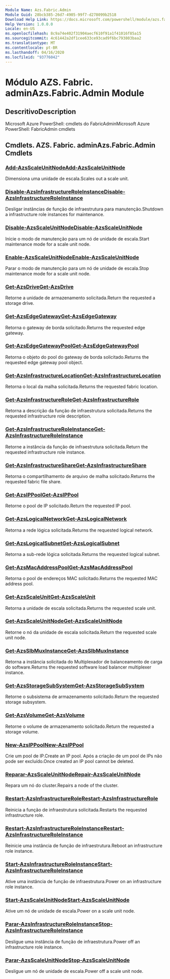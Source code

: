 ```yaml
---
Module Name: Azs.Fabric.Admin
Module Guid: 28bcb385-26d7-4905-99f7-d278099b2518
Download Help Link: https://docs.microsoft.com/powershell/module/azs.fabric.admin
Help Version: 1.0.0.0
Locale: en-US
ms.openlocfilehash: 8c9a74e402f31904aecf610f91a1f41016f85a15
ms.sourcegitcommit: 4c61442a2df1cee633ce93cad9f6bc793803baa2
ms.translationtype: MT
ms.contentlocale: pt-BR
ms.lasthandoff: 04/16/2020
ms.locfileid: "93776042"
---
```

# <span data-ttu-id="e221f-101">Módulo AZS. Fabric. admin</span><span class="sxs-lookup"><span data-stu-id="e221f-101">Azs.Fabric.Admin Module</span></span>
## <span data-ttu-id="e221f-102">Descritivo</span><span class="sxs-lookup"><span data-stu-id="e221f-102">Description</span></span>
<span data-ttu-id="e221f-103">Microsoft Azure PowerShell: cmdlets do FabricAdmin</span><span class="sxs-lookup"><span data-stu-id="e221f-103">Microsoft Azure PowerShell: FabricAdmin cmdlets</span></span>

## <span data-ttu-id="e221f-104">Cmdlets. AZS. Fabric. admin</span><span class="sxs-lookup"><span data-stu-id="e221f-104">Azs.Fabric.Admin Cmdlets</span></span>
### [<span data-ttu-id="e221f-105">Add-AzsScaleUnitNode</span><span class="sxs-lookup"><span data-stu-id="e221f-105">Add-AzsScaleUnitNode</span></span>](Add-AzsScaleUnitNode.md)
<span data-ttu-id="e221f-106">Dimensiona uma unidade de escala.</span><span class="sxs-lookup"><span data-stu-id="e221f-106">Scales out a scale unit.</span></span>

### [<span data-ttu-id="e221f-107">Disable-AzsInfrastructureRoleInstance</span><span class="sxs-lookup"><span data-stu-id="e221f-107">Disable-AzsInfrastructureRoleInstance</span></span>](Disable-AzsInfrastructureRoleInstance.md)
<span data-ttu-id="e221f-108">Desligar instâncias de função de infraestrutura para manutenção.</span><span class="sxs-lookup"><span data-stu-id="e221f-108">Shutdown a infrastructure role instances for maintenance.</span></span>

### [<span data-ttu-id="e221f-109">Disable-AzsScaleUnitNode</span><span class="sxs-lookup"><span data-stu-id="e221f-109">Disable-AzsScaleUnitNode</span></span>](Disable-AzsScaleUnitNode.md)
<span data-ttu-id="e221f-110">Inicie o modo de manutenção para um nó de unidade de escala.</span><span class="sxs-lookup"><span data-stu-id="e221f-110">Start maintenance mode for a scale unit node.</span></span>

### [<span data-ttu-id="e221f-111">Enable-AzsScaleUnitNode</span><span class="sxs-lookup"><span data-stu-id="e221f-111">Enable-AzsScaleUnitNode</span></span>](Enable-AzsScaleUnitNode.md)
<span data-ttu-id="e221f-112">Parar o modo de manutenção para um nó de unidade de escala.</span><span class="sxs-lookup"><span data-stu-id="e221f-112">Stop maintenance mode for a scale unit node.</span></span>

### [<span data-ttu-id="e221f-113">Get-AzsDrive</span><span class="sxs-lookup"><span data-stu-id="e221f-113">Get-AzsDrive</span></span>](Get-AzsDrive.md)
<span data-ttu-id="e221f-114">Retorne a unidade de armazenamento solicitada.</span><span class="sxs-lookup"><span data-stu-id="e221f-114">Return the requested a storage drive.</span></span>

### [<span data-ttu-id="e221f-115">Get-AzsEdgeGateway</span><span class="sxs-lookup"><span data-stu-id="e221f-115">Get-AzsEdgeGateway</span></span>](Get-AzsEdgeGateway.md)
<span data-ttu-id="e221f-116">Retorna o gateway de borda solicitado.</span><span class="sxs-lookup"><span data-stu-id="e221f-116">Returns the requested edge gateway.</span></span>

### [<span data-ttu-id="e221f-117">Get-AzsEdgeGatewayPool</span><span class="sxs-lookup"><span data-stu-id="e221f-117">Get-AzsEdgeGatewayPool</span></span>](Get-AzsEdgeGatewayPool.md)
<span data-ttu-id="e221f-118">Retorna o objeto do pool do gateway de borda solicitado.</span><span class="sxs-lookup"><span data-stu-id="e221f-118">Returns the requested edge gateway pool object.</span></span>

### [<span data-ttu-id="e221f-119">Get-AzsInfrastructureLocation</span><span class="sxs-lookup"><span data-stu-id="e221f-119">Get-AzsInfrastructureLocation</span></span>](Get-AzsInfrastructureLocation.md)
<span data-ttu-id="e221f-120">Retorna o local da malha solicitada.</span><span class="sxs-lookup"><span data-stu-id="e221f-120">Returns the requested fabric location.</span></span>

### [<span data-ttu-id="e221f-121">Get-AzsInfrastructureRole</span><span class="sxs-lookup"><span data-stu-id="e221f-121">Get-AzsInfrastructureRole</span></span>](Get-AzsInfrastructureRole.md)
<span data-ttu-id="e221f-122">Retorna a descrição da função de infraestrutura solicitada.</span><span class="sxs-lookup"><span data-stu-id="e221f-122">Returns the requested infrastructure role description.</span></span>

### [<span data-ttu-id="e221f-123">Get-AzsInfrastructureRoleInstance</span><span class="sxs-lookup"><span data-stu-id="e221f-123">Get-AzsInfrastructureRoleInstance</span></span>](Get-AzsInfrastructureRoleInstance.md)
<span data-ttu-id="e221f-124">Retorne a instância da função de infraestrutura solicitada.</span><span class="sxs-lookup"><span data-stu-id="e221f-124">Return the requested infrastructure role instance.</span></span>

### [<span data-ttu-id="e221f-125">Get-AzsInfrastructureShare</span><span class="sxs-lookup"><span data-stu-id="e221f-125">Get-AzsInfrastructureShare</span></span>](Get-AzsInfrastructureShare.md)
<span data-ttu-id="e221f-126">Retorna o compartilhamento de arquivo de malha solicitado.</span><span class="sxs-lookup"><span data-stu-id="e221f-126">Returns the requested fabric file share.</span></span>

### [<span data-ttu-id="e221f-127">Get-AzsIPPool</span><span class="sxs-lookup"><span data-stu-id="e221f-127">Get-AzsIPPool</span></span>](Get-AzsIPPool.md)
<span data-ttu-id="e221f-128">Retorne o pool de IP solicitado.</span><span class="sxs-lookup"><span data-stu-id="e221f-128">Return the requested IP pool.</span></span>

### [<span data-ttu-id="e221f-129">Get-AzsLogicalNetwork</span><span class="sxs-lookup"><span data-stu-id="e221f-129">Get-AzsLogicalNetwork</span></span>](Get-AzsLogicalNetwork.md)
<span data-ttu-id="e221f-130">Retorna a rede lógica solicitada.</span><span class="sxs-lookup"><span data-stu-id="e221f-130">Returns the requested logical network.</span></span>

### [<span data-ttu-id="e221f-131">Get-AzsLogicalSubnet</span><span class="sxs-lookup"><span data-stu-id="e221f-131">Get-AzsLogicalSubnet</span></span>](Get-AzsLogicalSubnet.md)
<span data-ttu-id="e221f-132">Retorna a sub-rede lógica solicitada.</span><span class="sxs-lookup"><span data-stu-id="e221f-132">Returns the requested logical subnet.</span></span>

### [<span data-ttu-id="e221f-133">Get-AzsMacAddressPool</span><span class="sxs-lookup"><span data-stu-id="e221f-133">Get-AzsMacAddressPool</span></span>](Get-AzsMacAddressPool.md)
<span data-ttu-id="e221f-134">Retorna o pool de endereços MAC solicitado.</span><span class="sxs-lookup"><span data-stu-id="e221f-134">Returns the requested MAC address pool.</span></span>

### [<span data-ttu-id="e221f-135">Get-AzsScaleUnit</span><span class="sxs-lookup"><span data-stu-id="e221f-135">Get-AzsScaleUnit</span></span>](Get-AzsScaleUnit.md)
<span data-ttu-id="e221f-136">Retorna a unidade de escala solicitada.</span><span class="sxs-lookup"><span data-stu-id="e221f-136">Returns the requested scale unit.</span></span>

### [<span data-ttu-id="e221f-137">Get-AzsScaleUnitNode</span><span class="sxs-lookup"><span data-stu-id="e221f-137">Get-AzsScaleUnitNode</span></span>](Get-AzsScaleUnitNode.md)
<span data-ttu-id="e221f-138">Retorne o nó da unidade de escala solicitada.</span><span class="sxs-lookup"><span data-stu-id="e221f-138">Return the requested scale unit node.</span></span>

### [<span data-ttu-id="e221f-139">Get-AzsSlbMuxInstance</span><span class="sxs-lookup"><span data-stu-id="e221f-139">Get-AzsSlbMuxInstance</span></span>](Get-AzsSlbMuxInstance.md)
<span data-ttu-id="e221f-140">Retorna a instância solicitada do Multiplexador de balanceamento de carga do software.</span><span class="sxs-lookup"><span data-stu-id="e221f-140">Returns the requested software load balancer multiplexer instance.</span></span>

### [<span data-ttu-id="e221f-141">Get-AzsStorageSubSystem</span><span class="sxs-lookup"><span data-stu-id="e221f-141">Get-AzsStorageSubSystem</span></span>](Get-AzsStorageSubSystem.md)
<span data-ttu-id="e221f-142">Retorne o subsistema de armazenamento solicitado.</span><span class="sxs-lookup"><span data-stu-id="e221f-142">Return the requested storage subsystem.</span></span>

### [<span data-ttu-id="e221f-143">Get-AzsVolume</span><span class="sxs-lookup"><span data-stu-id="e221f-143">Get-AzsVolume</span></span>](Get-AzsVolume.md)
<span data-ttu-id="e221f-144">Retorne o volume de armazenamento solicitado.</span><span class="sxs-lookup"><span data-stu-id="e221f-144">Return the requested a storage volume.</span></span>

### [<span data-ttu-id="e221f-145">New-AzsIPPool</span><span class="sxs-lookup"><span data-stu-id="e221f-145">New-AzsIPPool</span></span>](New-AzsIPPool.md)
<span data-ttu-id="e221f-146">Crie um pool de IP.</span><span class="sxs-lookup"><span data-stu-id="e221f-146">Create an IP pool.</span></span>
<span data-ttu-id="e221f-147">Após a criação de um pool de IPs não pode ser excluído.</span><span class="sxs-lookup"><span data-stu-id="e221f-147">Once created an IP pool cannot be deleted.</span></span>

### [<span data-ttu-id="e221f-148">Reparar-AzsScaleUnitNode</span><span class="sxs-lookup"><span data-stu-id="e221f-148">Repair-AzsScaleUnitNode</span></span>](Repair-AzsScaleUnitNode.md)
<span data-ttu-id="e221f-149">Repara um nó do cluster.</span><span class="sxs-lookup"><span data-stu-id="e221f-149">Repairs a node of the cluster.</span></span>

### [<span data-ttu-id="e221f-150">Restart-AzsInfrastructureRole</span><span class="sxs-lookup"><span data-stu-id="e221f-150">Restart-AzsInfrastructureRole</span></span>](Restart-AzsInfrastructureRole.md)
<span data-ttu-id="e221f-151">Reinicia a função de infraestrutura solicitada.</span><span class="sxs-lookup"><span data-stu-id="e221f-151">Restarts the requested infrastructure role.</span></span>

### [<span data-ttu-id="e221f-152">Restart-AzsInfrastructureRoleInstance</span><span class="sxs-lookup"><span data-stu-id="e221f-152">Restart-AzsInfrastructureRoleInstance</span></span>](Restart-AzsInfrastructureRoleInstance.md)
<span data-ttu-id="e221f-153">Reinicie uma instância de função de infraestrutura.</span><span class="sxs-lookup"><span data-stu-id="e221f-153">Reboot an infrastructure role instance.</span></span>

### [<span data-ttu-id="e221f-154">Start-AzsInfrastructureRoleInstance</span><span class="sxs-lookup"><span data-stu-id="e221f-154">Start-AzsInfrastructureRoleInstance</span></span>](Start-AzsInfrastructureRoleInstance.md)
<span data-ttu-id="e221f-155">Ative uma instância de função de infraestrutura.</span><span class="sxs-lookup"><span data-stu-id="e221f-155">Power on an infrastructure role instance.</span></span>

### [<span data-ttu-id="e221f-156">Start-AzsScaleUnitNode</span><span class="sxs-lookup"><span data-stu-id="e221f-156">Start-AzsScaleUnitNode</span></span>](Start-AzsScaleUnitNode.md)
<span data-ttu-id="e221f-157">Ative um nó de unidade de escala.</span><span class="sxs-lookup"><span data-stu-id="e221f-157">Power on a scale unit node.</span></span>

### [<span data-ttu-id="e221f-158">Parar-AzsInfrastructureRoleInstance</span><span class="sxs-lookup"><span data-stu-id="e221f-158">Stop-AzsInfrastructureRoleInstance</span></span>](Stop-AzsInfrastructureRoleInstance.md)
<span data-ttu-id="e221f-159">Desligue uma instância de função de infraestrutura.</span><span class="sxs-lookup"><span data-stu-id="e221f-159">Power off an infrastructure role instance.</span></span>

### [<span data-ttu-id="e221f-160">Parar-AzsScaleUnitNode</span><span class="sxs-lookup"><span data-stu-id="e221f-160">Stop-AzsScaleUnitNode</span></span>](Stop-AzsScaleUnitNode.md)
<span data-ttu-id="e221f-161">Desligue um nó de unidade de escala.</span><span class="sxs-lookup"><span data-stu-id="e221f-161">Power off a scale unit node.</span></span>

